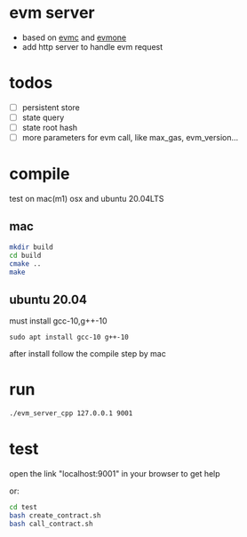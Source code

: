 # evm server
- based on [evmc](https://github.com/ethereum/evmc) and [evmone](https://github.com/ethereum/evmone)
- add http server to handle evm request

# todos
- [ ] persistent store
- [ ] state query
- [ ] state root hash
- [ ] more parameters for evm call, like max_gas, evm_version...

# compile
test on mac(m1) osx and ubuntu 20.04LTS

## mac
```bash
mkdir build
cd build
cmake ..
make
```

## ubuntu 20.04
must install gcc-10,g++-10
```
sudo apt install gcc-10 g++-10
```
after install follow the compile step by mac

# run
```bash
./evm_server_cpp 127.0.0.1 9001
```

# test
open the link "localhost:9001" in your browser to get help

or:
```bash
cd test
bash create_contract.sh 
bash call_contract.sh 
```